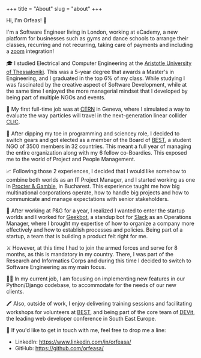 +++
title = "About"
slug = "about"
+++

Hi, I'm Orfeas! 👋

I'm a Software Engineer living in London, working at eCademy, a new platform for businesses such as gyms and dance schools to arrange their classes, recurring and not recurring, taking care of payments and including a [zoom](https://zoom.us/) integration!

🎓 I studied Electrical and Computer Engineering at the [Aristotle University of Thessaloniki](https://www.auth.gr/en). This was a 5-year degree that awards a Master's in Engineering, and I graduated in the top 6% of my class.
While studying I was fascinated by the creative aspect of Software Development, while at the same time I enjoyed the more managerial mindset that I developed by being part of multiple NGOs and events.

🧲 My first full-time job was at [CERN](https://home.cern/) in Geneva, where I simulated a way to evaluate the way particles will travel in the next-generation linear collider [CLIC](https://home.cern/science/accelerators/compact-linear-collider).


🎯 After dipping my toe in programming and sciencey role, I decided to switch gears and got elected as a member of the Board of [BEST](https://best.eu.org/), a student NGO of 3500 members in 32 countries. This meant a full year of managing the entire organization along with my 6 fellow co-Boardies. This exposed me to the world of Project and People Management.

📈 Following those 2 experiences, I decided that I would like somehow to combine both worlds as an IT Project Manager, and I started working as one in [Procter & Gamble](https://pg.com/), in Bucharest. This experience taught me how big multinational corporations operate, how to handle big projects and how to communicate and manage expectations with senior stakeholders.

🤖 After working at P&G for a year, I realized I wanted to enter the startup worlds and I worked for [Geekbot](https://geekbot.com/), a standup bot for [Slack](https://slack.com/) as an Operations Manager, where I brought my expertise of how to organize a company more effectively and how to establish processes and policies. Being part of a startup, a team that is building a product felt right for me.

⚔ However, at this time I had to join the armed forces and serve for 8 months, as this is mandatory in my country. There, I was part of the Research and Informatics Corps and during this time I decided to switch to Software Engineering as my main focus.

👨‍💻 In my current job, I am focusing on implementing new features in our Python/Django codebase, to accommodate for the needs of our new clients.

🖍️ Also, outside of work, I enjoy delivering training sessions and facilitating workshops for volunteers at [BEST](https://best.eu.org/), and being part of the core team of [DEVit](https://devitconf.org/), the leading web developer conference in South East Europe.

💬 If you'd like to get in touch with me, feel free to drop me a line:
- LinkedIn: https://www.linkedin.com/in/orfeasa/
- GitHub: https://github.com/orfeasa/
